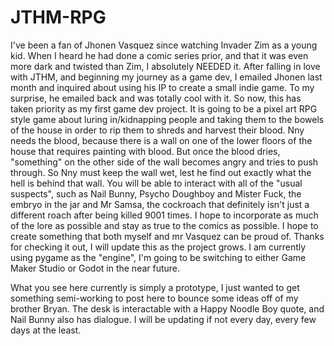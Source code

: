 # JTHM-RPG
I've been a fan of Jhonen Vasquez since watching Invader Zim as a young kid. When I heard he had done a comic series prior, and that it was even more dark and twisted than Zim, I absolutely NEEDED it. After falling in love with JTHM, and beginning my journey as a game dev, I emailed Jhonen last month and inquired about using his IP to create a small indie game. To my surprise, he emailed back and was totally cool with it. So now, this has taken priority as my first game dev project. It is going to be a pixel art RPG style game about luring in/kidnapping people and taking them to the bowels of the house in order to rip them to shreds and harvest their blood. Nny needs the blood, because there is a wall on one of the lower floors of the house that requires painting with blood. But once the blood dries, "something" on the other side of the wall becomes angry and tries to push through. So Nny must keep the wall wet, lest he find out exactly what the hell is behind that wall. You will be able to interact with all of the "usual suspects", such as Nail Bunny, Psycho Doughboy and Mister Fuck, the embryo in the jar and Mr Samsa, the cockroach that definitely isn't just a different roach after being killed 9001 times. I hope to incorporate as much of the lore as possible and stay as true to the comics as possible. I hope to create something that both myself and mr Vasquez can be proud of. Thanks for checking it out, I will update this as the project grows.
I am currently using pygame as the "engine", I'm going to be switching to either Game Maker Studio or Godot in the near future.

What you see here currently is simply a prototype, I just wanted to get something semi-working to post here to bounce some ideas off of my brother Bryan.
The desk is interactable with a Happy Noodle Boy quote, and Nail Bunny also has dialogue. 
I will be updating if not every day, every few days at the least.
